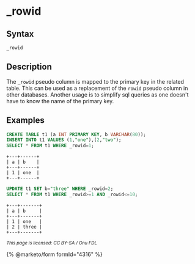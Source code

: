 # \_rowid

## Syntax

```sql
_rowid
```

## Description

The `_rowid` pseudo column is mapped to the primary key in the related table. This can be used as a replacement of the `rowid` pseudo column in other databases. Another usage is to simplify sql queries as one doesn't have to know the name of the primary key.

## Examples

```sql
CREATE TABLE t1 (a INT PRIMARY KEY, b VARCHAR(80));
INSERT INTO t1 VALUES (1,"one"),(2,"two");
SELECT * FROM t1 WHERE _rowid=1;
```

```
+---+------+
| a | b    |
+---+------+
| 1 | one  |
+---+------+
```

```sql
UPDATE t1 SET b="three" WHERE _rowid=2;
SELECT * FROM t1 WHERE _rowid>=1 AND _rowid<=10;
```

```
+---+-------+
| a | b     |
+---+-------+
| 1 | one   |
| 2 | three |
+---+-------+
```

<sub>_This page is licensed: CC BY-SA / Gnu FDL_</sub>

{% @marketo/form formId="4316" %}
